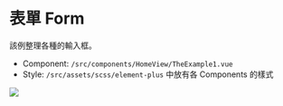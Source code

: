 # 表單 Form

該例整理各種的輸入框。

* Component: `/src/components/HomeView/TheExample1.vue`
* Style: `/src/assets/scss/element-plus` 中放有各 Components 的樣式

![](https://hackmd.io/\_uploads/SJbonws5n.png)
